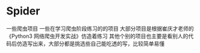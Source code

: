 # Spider
一些爬虫项目
一些在学习爬虫阶段练习的的项目
大部分项目是根据崔庆才老师的《Python3 网络爬虫开发实战》仿造着练习
其他个别的项目也主要是看别人的代码后仿造写出来，大部分都是挑选些自己能吃透的写，比较简单易懂
